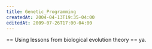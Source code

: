 ```yaml
---
title: Genetic_Programming
createdAt: 2004-04-13T19:35-04:00
editedAt: 2009-07-26T17:00-04:00
---
```


== Using lessons from biological evolution theory ==
ya.

